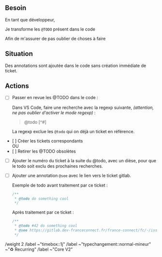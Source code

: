 ## Besoin

En tant que développeur, 

Je transforme les `@TODO` présent dans le code

Afin de m'assurer de pas oublier de choses à faire

## Situation

Des annotations sont ajoutée dans le code sans création immédiate de ticket.


## Actions
- [ ] Passer en revue les @TODO dans le code :

  Dans VS Code, faire une recherche avec la regexp suivante, _(attention, ne pas oublier d'activer le mode regexp)_ :

  > @todo [^#]


  La regexp exclue les `@todo` qui on déjà un ticket en référence.


- [ ] Créer les tickets correspondants  
OU
- [ ] Retirer les @TODO obsolètes
- [ ] Ajouter le numéro du ticket à la suite du @todo, avec un dièse, pour que le todo soit exclu des prochaines recherches.
- [ ] Ajouter une annotation `@see` avec le lien vers le ticket gitlab.

  Exemple de todo avant traitement par ce ticket :
  
  ```typescript
  /**
   * @todo do something cool
   */
  ```
  
  Après traitement par ce ticket :
  
  ```typescript
  /**
   * @todo #42 do something cool
   * @see https://gitlab.dev-franceconnect.fr/france-connect/fc/-/issues/42
   */
  ```

/weight 2
/label ~"timebox::1j"
/label ~"typechangement::normal-mineur" ~"♻️ Recurring"
/label ~"Core V2"
